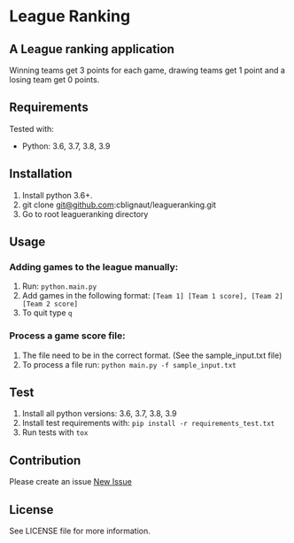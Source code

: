 # League Ranking
**A League ranking application**
---

Winning teams get 3 points for each game, drawing teams get 1 point and a losing team get 0 points.

## Requirements

Tested with:

* Python: 3.6, 3.7, 3.8, 3.9

## Installation

1. Install python 3.6+.
2. git clone git@github.com:cblignaut/leagueranking.git
3. Go to root leagueranking directory

## Usage

### Adding games to the league manually:
1. Run: `python.main.py`
2. Add games in the following format: `[Team 1] [Team 1 score], [Team 2] [Team 2 score]`
3. To quit type `q`

### Process a game score file:
1. The file need to be in the correct format. (See the sample_input.txt file)
2. To process a file run: `python main.py -f sample_input.txt`

## Test

1. Install all python versions: 3.6, 3.7, 3.8, 3.9
2. Install test requirements with: `pip install -r requirements_test.txt`
3. Run tests with `tox`

## Contribution

Please create an issue [New Issue](https://github.com/cblignaut/leagueranking/issues/new)

## License

See LICENSE file for more information.

